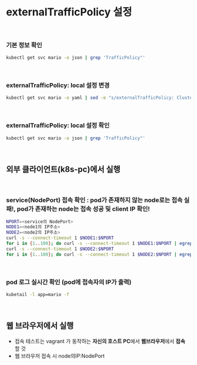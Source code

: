# externalTrafficPolicy 설정

<br />

### 기본 정보 확인
```sh
kubectl get svc mario -o json | grep 'TrafficPolicy"'
```

<br />

### externalTrafficPolicy: local 설정 변경
```sh
kubectl get svc mario -o yaml | sed -e "s/externalTrafficPolicy: Cluster/externalTrafficPolicy: Local/" | kubectl apply -f -
```

<br />

### externalTrafficPolicy: local 설정 확인
```sh
kubectl get svc mario -o json | grep 'TrafficPolicy"'
```

<br />

## 외부 클라이언트(k8s-pc)에서 실행
<br />

### service(NodePort) 접속 확인 : pod가 존재하지 않는 node로는 접속 실패!, pod가 존재하는 node는 접속 성공 및 client IP 확인!
```sh
NPORT=<service의 NodePort>
NODE1=<node1의 IP주소>
NODE2=<node2의 IP주소>
curl -s --connect-timeout 1 $NODE1:$NPORT
for i in {1..100}; do curl -s --connect-timeout 1 $NODE1:$NPORT | egrep 'Hostname|client_address'; done | sort | uniq -c | sort -nr
curl -s --connect-timeout 1 $NODE2:$NPORT
for i in {1..100}; do curl -s --connect-timeout 1 $NODE2:$NPORT | egrep 'Hostname|client_address'; done | sort | uniq -c | sort -nr
```



<br />

### pod 로그 실시간 확인 (pod에 접속자의 IP가 출력)
```sh
kubetail -l app=mario -f
```
<br />

## 웹 브라우저에서 실행
- 접속 테스트는 vagrant 가 동작하는 **자신의 호스트 PC**에서 **웹브라우저**에서 **접속** 할 것
- 웹 브라우저 접속 시 node의IP:NodePort
